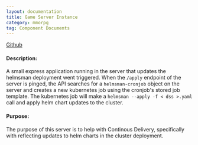 ```yaml
---
layout: documentation
title: Game Server Instance
category: mmorpg
tag: Component Documents
---
```


[Github](https://github.com/nnt1054/mmorpg-helm-api)

#### Description:
A small express application running in the server that updates the helmsman deployment went triggered.
When the `/apply` endpoint of the server is pinged, the API searches for a `helmsman-cronjob` object on the server and creates a new kubernetes job using the cronjob's stored job template.  The kubernetes job will make a `helmsman --apply -f < dss >.yaml` call and apply helm chart updates to the cluster.

#### Purpose:
The purpose of this server is to help with Continous Delivery, specifically with reflecting updates to helm charts in the cluster deployment.

<br/>
